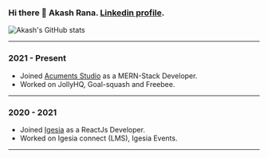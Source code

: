 ### Hi there 👋  Akash Rana. [Linkedin profile](https://www.linkedin.com/in/akash-rana-b485871aa/).

![Akash's GitHub stats](https://github-readme-stats.vercel.app/api?username=Akash1298&show_icons=true&theme=radical)

---------
### 2021 - Present

-   Joined  [Acuments Studio](https://acuments.com/)  as a MERN-Stack Developer.
-   Worked on JollyHQ, Goal-squash and Freebee.

----------

### 2020 - 2021

-   Joined  [Igesia](https://igesia.co/)  as a ReactJs Developer.
-   Worked on Igesia connect (LMS), Igesia Events.

----------
